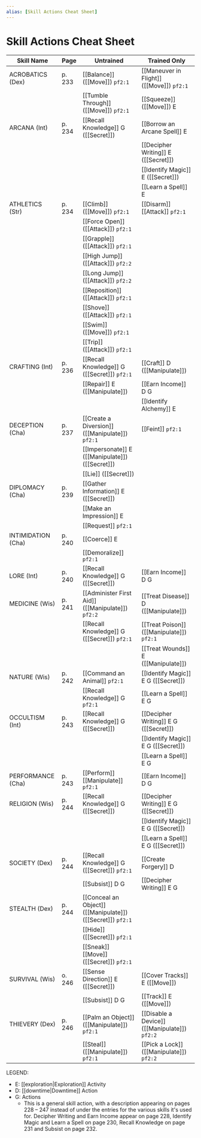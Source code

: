 ```yaml
---
alias: [Skill Actions Cheat Sheet]
---
```


# Skill Actions Cheat Sheet

| Skill Name         | Page   | Untrained                                                              | Trained Only                                             |
| ------------------ | ------ | ---------------------------------------------------------------------- | -------------------------------------------------------- |
| ACROBATICS (Dex)   | p. 233 | [[Balance]] ([[Move]]) `pf2:1`                              | [[Maneuver in Flight]] ([[Move]]) `pf2:1`     |
|                    |        | [[Tumble Through]] ([[Move]]) `pf2:1`                       | [[Squeeze]] ([[Move]]) E                                 |
| ARCANA (Int)       | p. 234 | [[Recall Knowledge]] G ([[Secret]])                                    | [[Borrow an Arcane Spell]] E                             |
|                    |        |                                                                        | [[Decipher Writing]] E ([[Secret]])                      |
|                    |        |                                                                        | [[Identify Magic]] E ([[Secret]])                        |
|                    |        |                                                                        | [[Learn a Spell]] E                                      |
| ATHLETICS (Str)    | p. 234 | [[Climb]] ([[Move]]) `pf2:1`                                | [[Disarm]] [[Attack]] `pf2:1`                 |
|                    |        | [[Force Open]] ([[Attack]]) `pf2:1`                         |                                                          |
|                    |        | [[Grapple]] ([[Attack]]) `pf2:1`                            |                                                          |
|                    |        | [[High Jump]] ([[Attack]]) `pf2:2`                          |                                                          |
|                    |        | [[Long Jump]] ([[Attack]]) `pf2:2`                          |                                                          |
|                    |        | [[Reposition]] ([[Attack]]) `pf2:1`                         |                                                          |
|                    |        | [[Shove]] ([[Attack]]) `pf2:1`                              |                                                          |
|                    |        | [[Swim]] ([[Move]]) `pf2:1`                                 |                                                          |
|                    |        | [[Trip]] ([[Attack]]) `pf2:1`                               |                                                          |
| CRAFTING (Int)     | p. 236 | [[Recall Knowledge]] G ([[Secret]]) `pf2:1`                 | [[Craft]] D ([[Manipulate]])                             |
|                    |        | [[Repair]] E ([[Manipulate]])                                          | [[Earn Income]] D G                                      |
|                    |        |                                                                        | [[Identify Alchemy]] E                                   |
| DECEPTION (Cha)    | p. 237 | [[Create a Diversion]] ([[Manipulate]]) `pf2:1`             | [[Feint]] `pf2:1`                             |
|                    |        | [[Impersonate]] E ([[Manipulate]]) ([[Secret]])                        |                                                          |
|                    |        | [[Lie]] ([[Secret]])                                                   |                                                          |
| DIPLOMACY (Cha)    | p. 239 | [[Gather Information]] E ([[Secret]])                                  |                                                          |
|                    |        | [[Make an Impression]]  E                                              |                                                          |
|                    |        | [[Request]] `pf2:1`                                         |                                                          |
| INTIMIDATION (Cha) | p. 240 | [[Coerce]] E                                                           |                                                          |
|                    |        | [[Demoralize]] `pf2:1`                                      |                                                          |
| LORE (Int)         | p. 240 | [[Recall Knowledge]] G ([[Secret]])                                    | [[Earn Income]] D G                                      |
| MEDICINE (Wis)     | p. 241 | [[Administer First Aid]] ([[Manipulate]]) `pf2:2`           | [[Treat Disease]] D ([[Manipulate]])                     |
|                    |        | [[Recall Knowledge]] G ([[Secret]]) `pf2:1`                 | [[Treat Poison]] ([[Manipulate]]) `pf2:1`     |
|                    |        |                                                                        | [[Treat Wounds]] E ([[Manipulate]])                      |
| NATURE (Wis)       | p. 242 | [[Command an Animal]] `pf2:1`                               | [[Identify Magic]] E G ([[Secret]])                      |
|                    |        | [[Recall Knowledge]] G `pf2:1`                              | [[Learn a Spell]] E G                                    |
| OCCULTISM (Int)    | p. 243 | [[Recall Knowledge]] G ([[Secret]])                                    | [[Decipher Writing]] E G ([[Secret]])                    |
|                    |        |                                                                        | [[Identify Magic]] E G ([[Secret]])                      |
|                    |        |                                                                        | [[Learn a Spell]] E G                                    |
| PERFORMANCE (Cha)  | p. 243 | [[Perform]] [[Manipulate]] `pf2:1`                          | [[Earn Income]] D G                                      |
| RELIGION (Wis)     | p. 244 | [[Recall Knowledge]] G ([[Secret]])                                    | [[Decipher Writing]] E G ([[Secret]])                    |
|                    |        |                                                                        | [[Identify Magic]]  E G ([[Secret]])                     |
|                    |        |                                                                        | [[Learn a Spell]] E G ([[Secret]])                       |
| SOCIETY (Dex)      | p. 244 | [[Recall Knowledge]] G ([[Secret]]) `pf2:1`                 | [[Create Forgery]] D                                     |
|                    |        | [[Subsist]] D G                                                        | [[Decipher Writing]] E G                                 |
| STEALTH (Dex)      | p. 244 | [[Conceal an Object]] ([[Manipulate]]) ([[Secret]]) `pf2:1` |                                                          |
|                    |        | [[Hide]] ([[Secret]]) `pf2:1`                               |                                                          |
|                    |        | [[Sneak]] [[Move]] ([[Secret]]) `pf2:1`                     |                                                          |
| SURVIVAL (Wis)     | o. 246 | [[Sense Direction]] E ([[Secret]])                                     | [[Cover Tracks]] E ([[Move]])                            |
|                    |        | [[Subsist]] D G                                                        | [[Track]] E ([[Move]])                                   |
| THIEVERY (Dex)     | p. 246 | [[Palm an Object]] ([[Manipulate]]) `pf2:1`                 | [[Disable a Device]] ([[Manipulate]]) `pf2:2` |
|                    |        | [[Steal]] ([[Manipulate]]) `pf2:1`                          | [[Pick a Lock]] ([[Manipulate]]) `pf2:2`      |

LEGEND: 
- E: [[exploration|Exploration]] Activity
- D: [[downtime|Downtime]] Action
- G: Actions
	- This is a general skill action, with a description appearing on pages 228 – 247 instead of under the entries for the various skills it's used for. Decipher Writing and Earn Income appear on page 228, Identify Magic and Learn a Spell on page 230, Recall Knowledge on page 231 and Subsist on page 232.